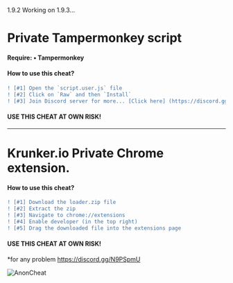 1.9.2 Working on 1.9.3...


# Private Tampermonkey script

#### Require: • Tampermonkey


#### How to use this cheat?

```diff
! [#1] Open the `script.user.js` file
! [#2] Click on `Raw` and then `Install`
! [#3] Join Discord server for more... [Click here] (https://discord.gg/N9PSpmU)
```

#### USE THIS CHEAT AT OWN RISK!

___


# Krunker.io Private Chrome extension.

#### How to use this cheat?

```diff
! [#1] Download the loader.zip file 
! [#2] Extract the zip 
! [#3] Navigate to chrome://extensions
! [#4] Enable developer (in the top right)
! [#5] Drag the downloaded file into the extensions page
```

#### USE THIS CHEAT AT OWN RISK!


*for any problem https://discord.gg/N9PSpmU








![AnonCheat](https://camo.githubusercontent.com/3d2f5f430bc8754f6f2371a66dcf6f22c76aebcb/68747470733a2f2f7974332e67677068742e636f6d2f612f4147462d6c375f446376744770344c6e2d426a7a3238495366764b7031374d782d30516b6e516d5670513d733930302d632d6b2d63307866666666666666662d6e6f2d726a2d6d6f)
